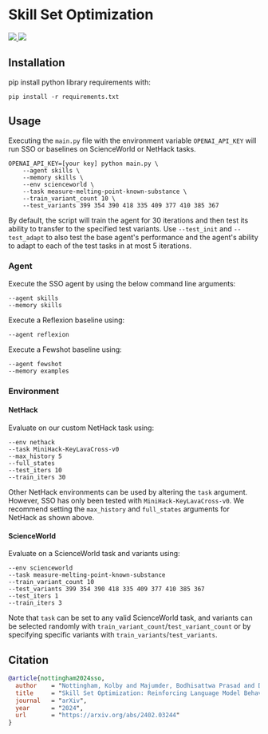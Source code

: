 # Skill Set Optimization

<a href="https://allenai.github.io/sso/">
    <img src="https://img.shields.io/badge/Project Page-red">
  </a>
  <a href="https://arxiv.org/pdf/2402.03244.pdf">
    <img src="https://img.shields.io/badge/Paper-blue">
  </a> 
</p>

## Installation

pip install python library requirements with:

```
pip install -r requirements.txt
```

## Usage

Executing the `main.py` file with the environment variable `OPENAI_API_KEY` will run SSO or baselines on ScienceWorld or NetHack tasks.

```
OPENAI_API_KEY=[your key] python main.py \
    --agent skills \
    --memory skills \
    --env scienceworld \
    --task measure-melting-point-known-substance \
    --train_variant_count 10 \
    --test_variants 399 354 390 418 335 409 377 410 385 367
```

By default, the script will train the agent for 30 iterations and then test its ability to transfer to the specified test variants.
Use `--test_init` and `--test_adapt` to also test the base agent's performance and the agent's ability to adapt to each of the test tasks in at most 5 iterations.

### Agent

Execute the SSO agent by using the below command line arguments:

```
--agent skills
--memory skills
```

Execute a Reflexion baseline using:

```
--agent reflexion
```

Execute a Fewshot baseline using:

```
--agent fewshot
--memory examples
```

### Environment

#### NetHack

Evaluate on our custom NetHack task using:

```
--env nethack
--task MiniHack-KeyLavaCross-v0
--max_history 5
--full_states
--test_iters 10
--train_iters 30
```

Other NetHack environments can be used by altering the `task` argument.
However, SSO has only been tested with `MiniHack-KeyLavaCross-v0`.
We recommend setting the `max_history` and `full_states` arguments for NetHack as shown above.

#### ScienceWorld

Evaluate on a ScienceWorld task and variants using:

```
--env scienceworld
--task measure-melting-point-known-substance
--train_variant_count 10
--test_variants 399 354 390 418 335 409 377 410 385 367
--test_iters 1
--train_iters 3
```

Note that `task` can be set to any valid ScienceWorld task, and variants can be selected randomly with `train_variant_count`/`test_variant_count` or by specifying specific variants with `train_variants`/`test_variants`.

## Citation
```bib
@article{nottingham2024sso,
  author    = "Nottingham, Kolby and Majumder, Bodhisattwa Prasad and Dalvi Mishra, Bhavana and Singh, Sameer and Clark, Peter and Fox, Roy",
  title     = "Skill Set Optimization: Reinforcing Language Model Behavior via Transferable Skills",
  journal   = "arXiv",
  year      = "2024",
  url       = "https://arxiv.org/abs/2402.03244"
}
```